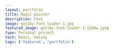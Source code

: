 ```yaml
---
layout: portfolio
title: Magic painter
description: Test
image: gatsby-font-loader-1.jpg
featured_image: gatsby-font-loader-1-1280w.jpeg
type: Personal project
tech: React, Gatsby
tags: ['featured', 'portfolio']
---
```

